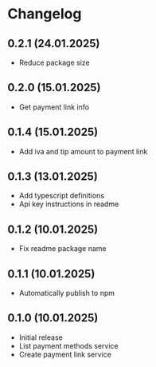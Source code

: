 # Changelog

## 0.2.1 (24.01.2025)

- Reduce package size

## 0.2.0 (15.01.2025)

- Get payment link info

## 0.1.4 (15.01.2025)

- Add iva and tip amount to payment link

## 0.1.3 (13.01.2025)

- Add typescript definitions
- Api key instructions in readme

## 0.1.2 (10.01.2025)

- Fix readme package name

## 0.1.1 (10.01.2025)

- Automatically publish to npm

## 0.1.0 (10.01.2025)

- Initial release
- List payment methods service
- Create payment link service
